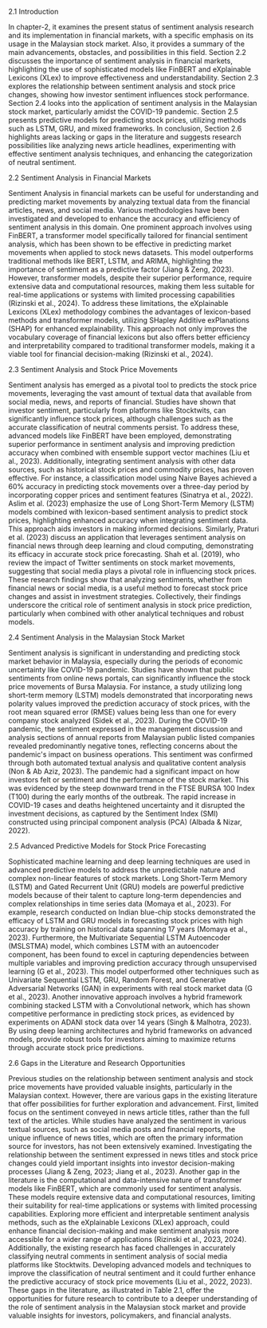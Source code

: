 
2.1 	Introduction

In chapter-2, it examines the present status of sentiment analysis research and its implementation in financial markets, with a specific emphasis on its usage in the Malaysian stock market. Also, it provides a summary of the main advancements, obstacles, and possibilities in this field. Section 2.2 discusses the importance of sentiment analysis in financial markets, highlighting the use of sophisticated models like FinBERT and eXplainable Lexicons (XLex) to improve effectiveness and understandability. Section 2.3 explores the relationship between sentiment analysis and stock price changes, showing how investor sentiment influences stock performance. Section 2.4 looks into the application of sentiment analysis in the Malaysian stock market, particularly amidst the COVID-19 pandemic. Section 2.5 presents predictive models for predicting stock prices, utilizing methods such as LSTM, GRU, and mixed frameworks. In conclusion, Section 2.6 highlights areas lacking or gaps in the literature and suggests research possibilities like analyzing news article headlines, experimenting with effective sentiment analysis techniques, and enhancing the categorization of neutral sentiment.

2.2 	Sentiment Analysis in Financial Markets

Sentiment Analysis in financial markets can be useful for understanding and predicting market movements by analyzing textual data from the financial articles, news, and social media. Various methodologies have been investigated and developed to enhance the accuracy and efficiency of sentiment analysis in this domain. One prominent approach involves using FinBERT, a transformer model specifically tailored for financial sentiment analysis, which has been shown to be effective in predicting market movements when applied to stock news datasets. This model outperforms traditional methods like BERT, LSTM, and ARIMA, highlighting the importance of sentiment as a predictive factor (Jiang & Zeng, 2023). However, transformer models, despite their superior performance, require extensive data and computational resources, making them less suitable for real-time applications or systems with limited processing capabilities (Rizinski et al., 2024). To address these limitations, the eXplainable Lexicons (XLex) methodology combines the advantages of lexicon-based methods and transformer models, utilizing SHapley Additive exPlanations (SHAP) for enhanced explainability. This approach not only improves the vocabulary coverage of financial lexicons but also offers better efficiency and interpretability compared to traditional transformer models, making it a viable tool for financial decision-making (Rizinski et al., 2024).

2.3 	Sentiment Analysis and Stock Price Movements

Sentiment analysis has emerged as a pivotal tool to predicts the stock price movements, leveraging the vast amount of textual data that available from social media, news, and reports of financial. Studies have shown that investor sentiment, particularly from platforms like Stocktwits, can significantly influence stock prices, although challenges such as the accurate classification of neutral comments persist. To address these, advanced models like FinBERT have been employed, demonstrating superior performance in sentiment analysis and improving prediction accuracy when combined with ensemble support vector machines (Liu et al., 2023). Additionally, integrating sentiment analysis with other data sources, such as historical stock prices and commodity prices, has proven effective. For instance, a classification model using Naive Bayes achieved a 60% accuracy in predicting stock movements over a three-day period by incorporating copper prices and sentiment features (Sinatrya et al., 2022). 
Aslim et al. (2023) emphasize the use of Long Short-Term Memory (LSTM) models combined with lexicon-based sentiment analysis to predict stock prices, highlighting enhanced accuracy when integrating sentiment data. This approach aids investors in making informed decisions. Similarly, Praturi et al. (2023) discuss an application that leverages sentiment analysis on financial news through deep learning and cloud computing, demonstrating its efficacy in accurate stock price forecasting. Shah et al. (2019), who review the impact of Twitter sentiments on stock market movements, suggesting that social media plays a pivotal role in influencing stock prices. These research findings show that analyzing sentiments, whether from financial news or social media, is a useful method to forecast stock price changes and assist in investment strategies. Collectively, their findings underscore the critical role of sentiment analysis in stock price prediction, particularly when combined with other analytical techniques and robust models.

2.4 	Sentiment Analysis in the Malaysian Stock Market

Sentiment analysis is significant in understanding and predicting stock market behavior in Malaysia, especially during the periods of economic uncertainty like COVID-19 pandemic. Studies have shown that public sentiments from online news portals, can significantly influence the stock price movements of Bursa Malaysia. For instance, a study utilizing long short-term memory (LSTM) models demonstrated that incorporating news polarity values improved the prediction accuracy of stock prices, with the root mean squared error (RMSE) values being less than one for every company stock analyzed (Sidek et al., 2023). During the COVID-19 pandemic, the sentiment expressed in the management discussion and analysis sections of annual reports from Malaysian public listed companies revealed predominantly negative tones, reflecting concerns about the pandemic's impact on business operations. This sentiment was confirmed through both automated textual analysis and qualitative content analysis (Non & Ab Aziz, 2023). The pandemic had a significant impact on how investors felt or sentiment and the performance of the stock market. This was evidenced by the steep downward trend in the FTSE BURSA 100 Index (T100) during the early months of the outbreak. The rapid increase in COVID-19 cases and deaths heightened uncertainty and it disrupted the investment decisions, as captured by the Sentiment Index (SMI) constructed using principal component analysis (PCA) (Albada & Nizar, 2022).

2.5 	Advanced Predictive Models for Stock Price Forecasting

Sophisticated machine learning and deep learning techniques are used in advanced predictive models to address the unpredictable nature and complex non-linear features of stock markets. Long Short-Term Memory (LSTM) and Gated Recurrent Unit (GRU) models are powerful predictive models because of their talent to capture long-term dependencies and complex relationships in time series data (Momaya et al., 2023). For example, research conducted on Indian blue-chip stocks demonstrated the efficacy of LSTM and GRU models in forecasting stock prices with high accuracy by training on historical data spanning 17 years (Momaya et al., 2023). Furthermore, the Multivariate Sequential LSTM Autoencoder (MSLSTMA) model, which combines LSTM with an autoencoder component, has been found to excel in capturing dependencies between multiple variables and improving prediction accuracy through unsupervised learning (G et al., 2023). This model outperformed other techniques such as Univariate Sequential LSTM, GRU, Random Forest, and Generative Adversarial Networks (GAN) in experiments with real stock market data (G et al., 2023). Another innovative approach involves a hybrid framework combining stacked LSTM with a Convolutional network, which has shown competitive performance in predicting stock prices, as evidenced by experiments on ADANI stock data over 14 years (Singh & Malhotra, 2023). By using deep learning architectures and hybrid frameworks on advanced models, provide robust tools for investors aiming to maximize returns through accurate stock price predictions.

2.6 	Gaps in the Literature and Research Opportunities

Previous studies on the relationship between sentiment analysis and stock price movements have provided valuable insights, particularly in the Malaysian context. However, there are various gaps in the existing literature that offer possibilities for further exploration and advancement.
First, limited focus on the sentiment conveyed in news article titles, rather than the full text of the articles. While studies have analyzed the sentiment in various textual sources, such as social media posts and financial reports, the unique influence of news titles, which are often the primary information source for investors, has not been extensively examined. Investigating the relationship between the sentiment expressed in news titles and stock price changes could yield important insights into investor decision-making processes (Jiang & Zeng, 2023; Jiang et al., 2023).
Another gap in the literature is the computational and data-intensive nature of transformer models like FinBERT, which are commonly used for sentiment analysis. These models require extensive data and computational resources, limiting their suitability for real-time applications or systems with limited processing capabilities. Exploring more efficient and interpretable sentiment analysis methods, such as the eXplainable Lexicons (XLex) approach, could enhance financial decision-making and make sentiment analysis more accessible for a wider range of applications (Rizinski et al., 2023, 2024).
Additionally, the existing research has faced challenges in accurately classifying neutral comments in sentiment analysis of social media platforms like Stocktwits. Developing advanced models and techniques to improve the classification of neutral sentiment and it could further enhance the predictive accuracy of stock price movements (Liu et al., 2022, 2023). These gaps in the literature, as illustrated in Table 2.1, offer the opportunities for future research to contribute to a deeper understanding of the role of sentiment analysis in the Malaysian stock market and provide valuable insights for investors, policymakers, and financial analysts.
